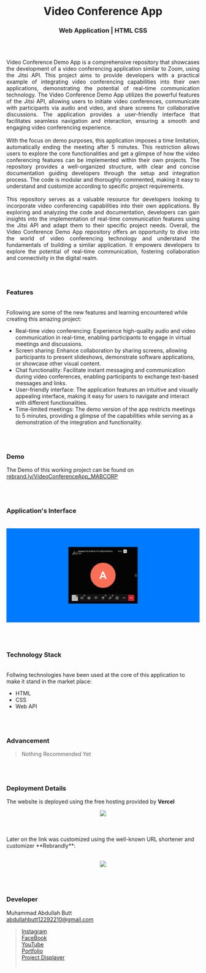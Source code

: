 <h1 align="center">
  Video Conference App
</h1>

<h3 align="center">
  Web Application | HTML CSS
</h3>


<br><br>

<p align="justify">
Video Conference Demo App is a comprehensive repository that showcases the development of a video conferencing application similar to Zoom, using the Jitsi API. This project aims to provide developers with a practical example of integrating video conferencing capabilities into their own applications, demonstrating the potential of real-time communication technology.
The Video Conference Demo App utilizes the powerful features of the Jitsi API, allowing users to initiate video conferences, communicate with participants via audio and video, and share screens for collaborative discussions. The application provides a user-friendly interface that facilitates seamless navigation and interaction, ensuring a smooth and engaging video conferencing experience.
<br><br>
With the focus on demo purposes, this application imposes a time limitation, automatically ending the meeting after 5 minutes. This restriction allows users to explore the core functionalities and get a glimpse of how the video conferencing features can be implemented within their own projects.
The repository provides a well-organized structure, with clear and concise documentation guiding developers through the setup and integration process. The code is modular and thoroughly commented, making it easy to understand and customize according to specific project requirements.
<br><br>
This repository serves as a valuable resource for developers looking to incorporate video conferencing capabilities into their own applications. By exploring and analyzing the code and documentation, developers can gain insights into the implementation of real-time communication features using the Jitsi API and adapt them to their specific project needs.
Overall, the Video Conference Demo App repository offers an opportunity to dive into the world of video conferencing technology and understand the fundamentals of building a similar application. It empowers developers to explore the potential of real-time communication, fostering collaboration and connectivity in the digital realm.
</p>


<br><br>
<!-- ................................................................................................................................. -->


### Features
<br>
Following are some of the new features and learning encountered while creating this amazing project:

- Real-time video conferencing: Experience high-quality audio and video communication in real-time, enabling participants to engage in virtual meetings and discussions.
- Screen sharing: Enhance collaboration by sharing screens, allowing participants to present slideshows, demonstrate software applications, or showcase other visual content.
- Chat functionality: Facilitate instant messaging and communication during video conferences, enabling participants to exchange text-based messages and links.
- User-friendly interface: The application features an intuitive and visually appealing interface, making it easy for users to navigate and interact with different functionalities.
- Time-limited meetings: The demo version of the app restricts meetings to 5 minutes, providing a glimpse of the capabilities while serving as a demonstration of the integration and functionality.

<br><br>
<!-- ................................................................................................................................. -->


### Demo
<p align="justify">
  The Demo of this working project can be found on <br>
  <a href="https://rebrand.ly/VideoConferenceApp_MABCORP">rebrand.ly/VideoConferenceApp_MABCORP</a>
</p>


<br><br>
<!-- ................................................................................................................................. -->




### Application's Interface<br><br>
![GUI for this Project](demo.png)


<br><br>
<!-- ................................................................................................................................. -->




### Technology Stack
<br>
Follwing technologies have been used at the core of this application to make it stand in the market place:

- HTML
- CSS
- Web API


<br><br>
<!-- ................................................................................................................................. -->


### Advancement

> Nothing Recommended Yet

<br><br>
<!-- ................................................................................................................................. -->


### Deployment Details

The website is deployed using the free hosting provided by **Vercel**
<p align = "center">
  <img src = "https://branditechture.agency/brand-logos/wp-content/uploads/wpdm-cache/Vercel-900x0.png" width = "300">
</p>
<br><br>
Later on the link was customized using the well-known URL shortener and customizer **Rebrandly**:<br><br>
<p align = "center">
  <img src = "https://www.rebrandly.com/images/URL-Shortener.fileextension.svg" width = "300">
</p>


<br><br>
<!-- ................................................................................................................................. -->


### Developer

Muhammad Abdullah Butt <br>
abdullahbutt12292210@gmail.com <br>
> [Instagram](https://www.instagram.com/abdullah.butt.22/)<br>
> [FaceBook](https://www.facebook.com/profile.php?id=100076291614529)<br>
> [YouTube](https://www.youtube.com/channel/UCnuOFQyMywg-KuoN-lmav1Q)<br>
> [Portfolio](https://rebrand.ly/MuhammadAbdullahButt_MABCORP)<br>
> [Project Displayer]( https://rebrand.ly/ProjectDisplayer_MABCORP)
<br><br>
<!-- ................................................................................................................................. -->






